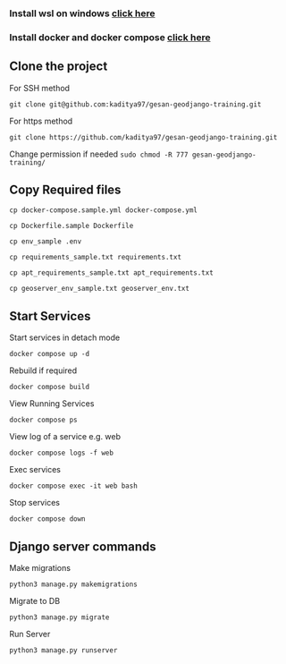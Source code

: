 ### Install wsl on windows [click here](https://learn.microsoft.com/en-us/windows/wsl/install)
### Install docker and docker compose [click here](https://docs.docker.com/engine/install/ubuntu/)
## Clone the project
For SSH method
```SH
git clone git@github.com:kaditya97/gesan-geodjango-training.git
```
For https method
```SH
git clone https://github.com/kaditya97/gesan-geodjango-training.git
```
Change permission if needed `sudo chmod -R 777 gesan-geodjango-training/`

## Copy Required files
```SH
cp docker-compose.sample.yml docker-compose.yml
```
```SH
cp Dockerfile.sample Dockerfile
```
```SH
cp env_sample .env
```
```SH
cp requirements_sample.txt requirements.txt
```
```SH
cp apt_requirements_sample.txt apt_requirements.txt
```
```SH
cp geoserver_env_sample.txt geoserver_env.txt
```

## Start Services
Start services in detach mode
```SH
docker compose up -d
```
Rebuild if required
```SH
docker compose build
```
View Running Services
```SH
docker compose ps
```
View log of a service e.g. web
```SH
docker compose logs -f web
```
Exec services
```SH
docker compose exec -it web bash
```
Stop services
```SH
docker compose down
```

## Django server commands
Make migrations
```SH
python3 manage.py makemigrations
```
Migrate to DB
```SH
python3 manage.py migrate
```
Run Server
```SH
python3 manage.py runserver
```

